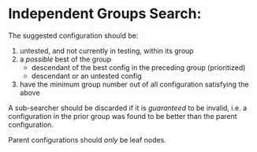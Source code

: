 # Independent Groups Search:

The suggested configuration should be:
1. untested, and not currently in testing, within its group
2. a _possible_ best of the group
    - descendant of the best config in the preceding group (prioritized)
    - descendant or an untested config
3. have the minimum group number out of all configuration satisfying the above 

A sub-searcher should be discarded if it is _guaranteed_ to be invalid, i.e. a
configuration in the prior group was found to be better than the parent configuration.

Parent configurations should _only_ be leaf nodes.